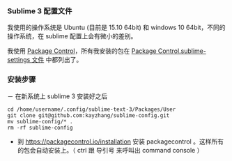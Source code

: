 ### Sublime 3 配置文件

我使用的操作系统是 Ubuntu (目前是 15.10 64bit) 和 windows 10 64bit，不同的操作系统，在 sublime 配置上会有微小的差别。

我使用 [Package Control](https://packagecontrol.io/installation)，所有我安装的包在 [Package Control.sublime-settings 文件](https://github.com/kayzhang/sublime-config/blob/master/Package%20Control.sublime-settings) 中都列出了。



### 安装步骤

－ 在新系统上 sublime 3 安装好之后

```console
cd /home/username/.config/sublime-text-3/Packages/User
git clone git@github.com:kayzhang/sublime-config.git
mv sublime-config/* .
rm -rf sublime-config
```

- 到 https://packagecontrol.io/installation 安装 packagecontrol 。这样所有的包会自动安装上。（ ctrl 跟 导引号 来呼叫出 command console ）
